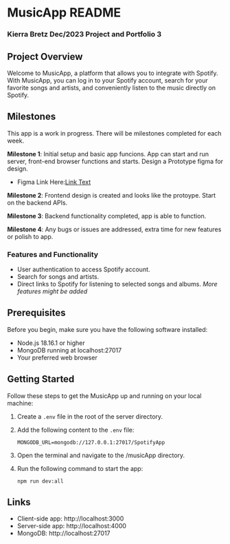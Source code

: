 # MusicApp README

### Kierra Bretz Dec/2023 Project and Portfolio 3

## Project Overview

Welcome to MusicApp, a platform that allows you to integrate with Spotify. With MusicApp, you can log in to your Spotify account, search for your favorite songs and artists, and conveniently listen to the music directly on Spotify.

## Milestones

This app is a work in progress. There will be milestones completed for each week.

**Milestone 1**: Initial setup and basic app funcions. App can start and run server, front-end browser functions and starts. Design a Prototype figma for design.

- Figma Link Here:[Link Text](https://www.figma.com/file/zxXGXVgcpLhJyR6qxG7eIN/Untitled?type=design&node-id=0%3A1&mode=design&t=6p0XO8lGla43UAlS-1)

**Milestone 2**: Frontend design is created and looks like the protoype. Start on the backend APIs.

**Milestone 3**: Backend functionality completed, app is able to function.

**Milestone 4**: Any bugs or issues are addressed, extra time for new features or polish to app.

### Features and Functionality

- User authentication to access Spotify account.
- Search for songs and artists.
- Direct links to Spotify for listening to selected songs and albums.
  _More features might be added_

## Prerequisites

Before you begin, make sure you have the following software installed:

- Node.js 18.16.1 or higher
- MongoDB running at localhost:27017
- Your preferred web browser

## Getting Started

Follow these steps to get the MusicApp up and running on your local machine:

1. Create a `.env` file in the root of the server directory.

2. Add the following content to the `.env` file:

   ```
   MONGODB_URL=mongodb://127.0.0.1:27017/SpotifyApp
   ```

3. Open the terminal and navigate to the /musicApp directory.

4. Run the following command to start the app:

   ```
   npm run dev:all
   ```

## Links

- Client-side app: http://localhost:3000
- Server-side app: http://localhost:4000
- MongoDB: http://localhost:27017
